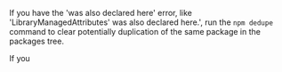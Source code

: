 If you have the 'was also declared here' error, like 'LibraryManagedAttributes' was also declared here.', run the 
`npm dedupe` command to clear potentially duplication of the same package in the packages tree.

If you
